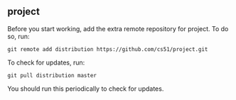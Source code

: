 
## project




Before you start working, add the extra remote repository for project. To do so, run:

`git remote add distribution https://github.com/cs51/project.git`

To check for updates, run:

`git pull distribution master`

You should run this periodically to check for updates.


